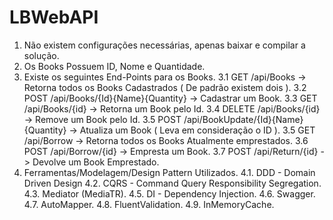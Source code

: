 # LBWebAPI

1. Não existem configurações necessárias, apenas baixar e compilar a solução.
2. Os Books Possuem ID, Nome e Quantidade.
3. Existe os seguintes End-Points para os Books.
3.1 GET     /api/Books -> Retorna todos os Books Cadastrados ( De padrão existem dois ).
3.2 POST    /api/Books/{Id}{Name}{Quantity} -> Cadastrar um Book.
3.3 GET     /api/Books/{id} -> Retorna um Book pelo Id.
3.4 DELETE  /api/Books/{id} -> Remove um Book pelo Id.
3.5 POST    /api/BookUpdate/{Id}{Name}{Quantity} -> Atualiza um Book ( Leva em consideração o ID ).
3.5 GET     /api/Borrow -> Retorna todos os Books Atualmente emprestados.
3.6 POST    /api/Borrow/{id} -> Empresta um Book.
3.7 POST    /api/Return/{id} -> Devolve um Book Emprestado.
4. Ferramentas/Modelagem/Design Pattern Utilizados.
4.1. DDD - Domain Driven Design
4.2. CQRS - Command Query Responsibility Segregation.
4.3. Mediator (MediaTR). 
4.5. DI - Dependency Injection.
4.6. Swagger.
4.7. AutoMapper.
4.8. FluentValidation.
4.9. InMemoryCache.
